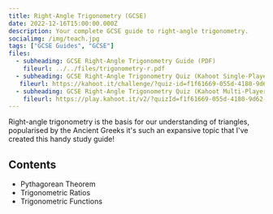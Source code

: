 ```yaml
---
title: Right-Angle Trigonometry (GCSE)
date: 2022-12-16T15:00:00.000Z
description: Your complete GCSE guide to right-angle trigonometry.
socialimg: /img/teach.jpg
tags: ["GCSE Guides", "GCSE"]
files:
  - subheading: GCSE Right-Angle Trigonometry Guide (PDF)
    fileurl: ../../files/trigonometry-r.pdf
  - subheading: GCSE Right-Angle Trigonometry Quiz (Kahoot Single-Player)
   fileurl: https://kahoot.it/challenge/?quiz-id=f1f61669-055d-4180-9d62-37cd883fc689&single-player=true
  - subheading: GCSE Right-Angle Trigonometry Quiz (Kahoot Multi-Player)
    fileurl: https://play.kahoot.it/v2/?quizId=f1f61669-055d-4180-9d62-37cd883fc689
---
```


Right-angle trigonometry is the basis for our understanding of triangles, popularised by the Ancient Greeks it's such an expansive topic that I've created this handy study guide!

## Contents

- Pythagorean Theorem
- Trigonometric Ratios
- Trigonometric Functions
